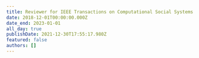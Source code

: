 ```yaml
---
title: Reviewer for IEEE Transactions on Computational Social Systems
date: 2018-12-01T00:00:00.000Z
date_end: 2023-01-01
all_day: true
publishDate: 2021-12-30T17:55:17.980Z
featured: false
authors: []
---
```

